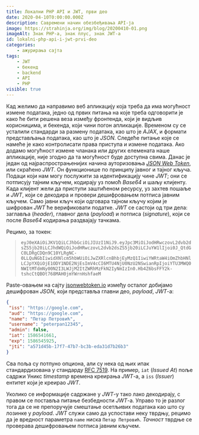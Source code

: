 ```yaml
---
title: Локални PHP API и JWT, први део
date: 2020-04-10T0:00:00.000Z
description: Савремени начин обезбеђивања API-ја
image: https://strahinja.org/img/blog/20200410-01.png
imageAlt: Знак PHP-а, знак плус, знак JWT-а
id: lokalni-php-api-i-jwt-prvi-deo
categories:
    - ажурирања сајта
tags:
    - JWT
    - бекенд
    - backend
    - API
    - PHP
visible: true
---
```


Кад желимо да направимо веб апликацију која треба да има могућност измене
података, једно од првих питања на које треба одговорити је како ће бити решена
веза између фронтенда, који је видљив корисницима, и бекенда, који чини погон
апликације. Временом су се усталили стандарди за размену података, као што је
_AJAX_, и формати представљања података, као што је _JSON_. Следеће питање које
се намеће је како контролисати права приступа и измене података. Ако додамо
могућност измене чланака или других елемената наше апликације, није згодно да та
могућност буде доступна свима. Данас је један од најраспрострањенијих начина
ауторизовања [_JSON Web Token_][1], или скраћено _JWT_. Он функционише по
принципу јавног и тајног кључа. Подаци који нам могу послужити за идентификацију
чине _JWT_; они се потписују тајним кључем, кодирају уз помоћ _Base64_ и шаљу
клијенту. Када клијент жели да приступи заштићеном ресурсу, уз захтев пошаље и
_JWT_, који се декодира и провери дешифровањем потписа јавним кључем. Само јавни
кључ који одговара тајном кључу којим је шифрован _JWT_ ће верификовати податке.
_JWT_ се састоји од три дела: заглавља (_header_), главног дела (_payload_) и
потписа (_signature_), који се после _Base64_ кодирања раздвајају тачкама.

Рецимо, за токен:

> `eyJ0eXAiOiJKV1QiLCJhbGciOiJIUzI1NiJ9.eyJpc3MiOiJodHRwczovL2dvb2dsZS5jb20iLCJhdWQiOiJodHRwczovL2dvb2dsZS5jb20iLCJuYW1lIjoi0J_QtdGC0LDRgCDQn9C10YLRgNC-0LLQuNGbIiwidXNlcm5hbWUiOiJwZXRlcnBhbjEyMzQ1IiwiYWRtaW4iOmZhbHNlLCJpYXQiOjE1ODY1NDE2NjEsImV4cCI6MTU4NjU0NzU2NSwianRpIjoiYTU3MWQ0NWItMTdmNy00N2I3LWJjM2ItZWRhMzFkN2IyNmIzIn0.Hb4Z6bsFFY2k-tshcCtQBOt768MAH0jmYWrnHshfaeM`

Paste-овањем на сајту [jsonwebtoken.io][2] између осталог добијамо дешифрован
_JSON_, који представља главни део, _payload_, _JWT_-а:

```json
{
 "iss": "https://google.com",
 "aud": "https://google.com",
 "name": "Петар Петровић",
 "username": "peterpan12345",
 "admin": false,
 "iat": 1586541661,
 "exp": 1586545925,
 "jti": "a571d45b-17f7-47b7-bc3b-eda31d7b26b3"
}
```

Сва поља су потпуно опциона, али су нека од њих ипак стандардизована у стандарду
[RFC 7519][3]. На пример, `iat` (_Issued At_) поље садржи Уникс _timestamp_
времена креирања _JWT_-а, а `iss` (_Issuer_) ентитет који је креирао _JWT_.

Уколико се информације садржане у _JWT_-у тако лако декодирају, с правом се
поставља питање безбедности _JWT_-а. Управо то је разлог тога да се не
препоручује смештање осетљивих података као што су лозинке у _payload_. _JWT_
служи само да успостави неку тврдњу, рецимо да је вредност параметра `name`
ниска `Петар Петровић`. _Тачност_ тврдње се проверава дешифровањем потписа
јавним кључем.

[1]: https://jwt.io
[2]: https://www.jsonwebtoken.io
[3]: https://tools.ietf.org/html/rfc7519

